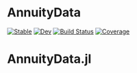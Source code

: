 # AnnuityData

[![Stable](https://img.shields.io/badge/docs-stable-blue.svg)](https://J-h-stevens.github.io/AnnuityData.jl/stable/)
[![Dev](https://img.shields.io/badge/docs-dev-blue.svg)](https://J-h-stevens.github.io/AnnuityData.jl/dev/)
[![Build Status](https://github.com/J-h-stevens/AnnuityData.jl/actions/workflows/CI.yml/badge.svg?branch=main)](https://github.com/J-h-stevens/AnnuityData.jl/actions/workflows/CI.yml?query=branch%3Amain)
[![Coverage](https://codecov.io/gh/J-h-stevens/AnnuityData.jl/branch/main/graph/badge.svg)](https://codecov.io/gh/J-h-stevens/AnnuityData.jl)
# AnnuityData.jl
